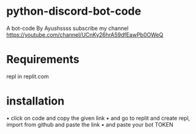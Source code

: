 # python-discord-bot-code
A bot-code By Ayushssss subscribe my channel https://youtube.com/channel/UCnKy26hrA59dfEawPb0OWeQ

# Requirements
repl in replit.com

# installation
• click on code and copy the given link
• and go to replit and create repl, import from github and paste the link
• and paste your bot TOKEN 
